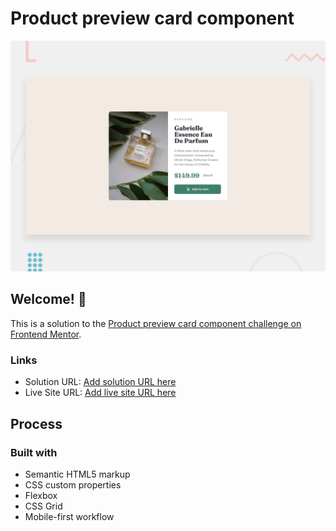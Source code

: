 # Product preview card component

![Design preview for the Product preview card component coding challenge](./design/desktop-preview.jpg)

## Welcome! 👋

This is a solution to the [Product preview card component challenge on Frontend Mentor](https://www.frontendmentor.io/challenges/product-preview-card-component-GO7UmttRfa). 

### Links

- Solution URL: [Add solution URL here](https://your-solution-url.com)
- Live Site URL: [Add live site URL here](https://your-live-site-url.com)

## Process

### Built with

- Semantic HTML5 markup
- CSS custom properties
- Flexbox
- CSS Grid
- Mobile-first workflow
